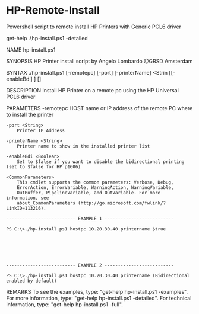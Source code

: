 # HP-Remote-Install
Powershell script to remote install HP Printers with Generic PCL6 driver



get-help .\hp-install.ps1 -detailed

NAME
    hp-install.ps1

SYNOPSIS
    HP Printer install script by Angelo Lombardo @GRSD Amsterdam


SYNTAX
    ./hp-install.ps1 [-remotepc] <String> [-port] <String> [-printerName] <Strin
    [[-enableBdi] <Boolean>] [<CommonParameters>]


DESCRIPTION
    Install HP Printer on a remote pc using the HP Universal PCL6 driver


PARAMETERS
    -remotepc <String>
        HOST name or IP address of the remote PC where to install the printer

    -port <String>
        Printer IP Address

    -printerName <String>
        Printer name to show in the installed printer list

    -enableBdi <Boolean>
        Set to $false if you want to disable the bidirectional printing (set to $false for HP p1606)

    <CommonParameters>
        This cmdlet supports the common parameters: Verbose, Debug,
        ErrorAction, ErrorVariable, WarningAction, WarningVariable,
        OutBuffer, PipelineVariable, and OutVariable. For more information, see
        about_CommonParameters (http://go.microsoft.com/fwlink/?LinkID=113216).

    -------------------------- EXAMPLE 1 --------------------------

    PS C:\>./hp-install.ps1 hostpc 10.20.30.40 printername $true






    -------------------------- EXAMPLE 2 --------------------------

    PS C:\>./hp-install.ps1 hostpc 10.20.30.40 printername (Bidirectional enabled by default)






REMARKS
    To see the examples, type: "get-help hp-install.ps1 -examples".
    For more information, type: "get-help hp-install.ps1 -detailed".
    For technical information, type: "get-help hp-install.ps1 -full".

